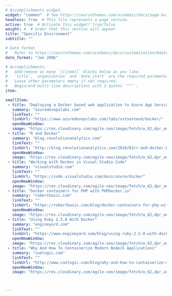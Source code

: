 ```yaml
---
# Accomplishments widget.
widget: "common"  # See https://sourcethemes.com/academic/docs/page-builder/
headless: true  # This file represents a page section.
active: true  # Activate this widget? true/false
weight: 4  # Order that this section will appear.
title: "Specific Environment"
subtitle: ""

# Date format
#   Refer to https://sourcethemes.com/academic/docs/customization/#date-format
date_format: "Jan 2006"

# Accomplishments.
#   Add/remove as many `[[item]]` blocks below as you like.
#   `title`, `organization` and `date_start` are the required parameters.
#   Leave other parameters empty if not required.
#   Begin/end multi-line descriptions with 3 quotes `"""`.
item:

smallItem: 
 - title: "Deploying a Docker based web application to Azure App Service"
   summary: "azuredevopslabs.com"
   linkText: ""
   linkUrl: "https://www.azuredevopslabs.com/labs/vstsextend/docker/"
   openNewWindow: 
   image: "https://res.cloudinary.com/agile-seo/image/fetch/w_62,dpr_auto,d_blank_am8gzx.png/https%3A%2F%2Flogo.clearbit.com%2Fazuredevopslabs.com%3Fsize%3D250"
 - title: "R and Docker"
   summary: "blog.revolutionanalytics.com"
   linkText: ""
   linkUrl: "http://blog.revolutionanalytics.com/2018/03/r-and-docker.html"
   openNewWindow: 
   image: "https://res.cloudinary.com/agile-seo/image/fetch/w_62,dpr_auto,d_blank_am8gzx.png/https%3A%2F%2Flogo.clearbit.com%2Fblog.revolutionanalytics.com%3Fsize%3D250"
 - title: "Working with Docker in Visual Studio Code"
   summary: "visualstudio.com"
   linkText: ""
   linkUrl: "https://code.visualstudio.com/docs/azure/docker"
   openNewWindow: 
   image: "https://res.cloudinary.com/agile-seo/image/fetch/w_62,dpr_auto,d_blank_am8gzx.png/https%3A%2F%2Flogo.clearbit.com%2Fvisualstudio.com%3Fsize%3D250"
 - title: "Docker containers for PHP with PHPDocker.io"
   summary: "robertbasic.com"
   linkText: ""
   linkUrl: "https://robertbasic.com/blog/docker-containers-for-php-with-phpdocker-io/"
   openNewWindow: 
   image: "https://res.cloudinary.com/agile-seo/image/fetch/w_62,dpr_auto,d_blank_am8gzx.png/https%3A%2F%2Flogo.clearbit.com%2Frobertbasic.com%3Fsize%3D250"
 - title: "Using Ruby 2.5.0 With Docker"
   summary: "engineyard.com"
   linkText: ""
   linkUrl: "https://www.engineyard.com/blog/using-ruby-2.5.0-with-docker"
   openNewWindow: 
   image: "https://res.cloudinary.com/agile-seo/image/fetch/w_62,dpr_auto,d_blank_am8gzx.png/https%3A%2F%2Flogo.clearbit.com%2Fengineyard.com%3Fsize%3D250"
 - title: "Why And How To Containerize Modern NodeJS Applications"
   summary: "cuelogic.com"
   linkText: ""
   linkUrl: "http://www.cuelogic.com/blog/why-and-how-to-containerize-modern-nodejs-applications/"
   openNewWindow: 
   image: "https://res.cloudinary.com/agile-seo/image/fetch/w_62,dpr_auto,d_blank_am8gzx.png/https%3A%2F%2Flogo.clearbit.com%2Fcuelogic.com%3Fsize%3D250"



---
```

